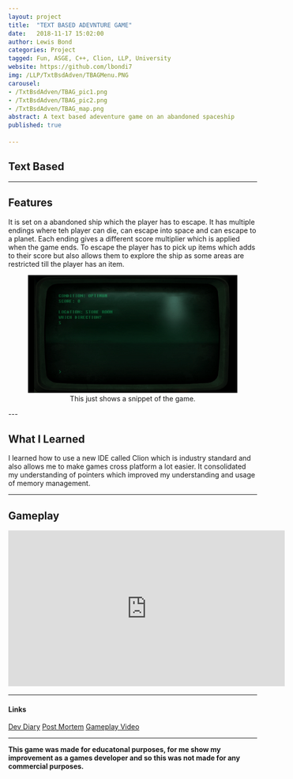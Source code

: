 ```yaml
---
layout: project
title:  "TEXT BASED ADEVNTURE GAME"
date:   2018-11-17 15:02:00
author: Lewis Bond
categories: Project
tagged: Fun, ASGE, C++, Clion, LLP, University
website: https://github.com/lbondi7
img: /LLP/TxtBsdAdven/TBAGMenu.PNG
carousel:
- /TxtBsdAdven/TBAG_pic1.png
- /TxtBsdAdven/TBAG_pic2.png
- /TxtBsdAdven/TBAG_map.png
abstract: A text based adeventure game on an abandoned spaceship
published: true

---
```


## Text Based 

---

## Features

It is set on a abandoned ship which the player has to escape. It has multiple endings where teh player can die, can escape into space and can escape to a planet. Each ending gives a different score multiplier which is applied when the game ends. To escape the player has to pick up items which adds to their score but also allows them to explore the ship as some areas are restricted till the player has an item. 

<center>
<figure>
    <a href="/assets/img/blog/TxBsdAdvenBlog/TBAG.gif"><img src="/assets/img/blog/TxBsdAdvenBlog/TBAG.gif"></a>
    <figcaption>This just shows a snippet of the game.</figcaption>
</figure>
</center>
---

## What I Learned

I learned how to use a new IDE called Clion which is industry standard and also allows me to make games cross platform a lot easier. It consolidated my understanding of pointers which improved my understanding and usage of memory management.

---

## Gameplay

<p style="text-align: center">
<iframe width="560" height="315" src="https://www.youtube.com/embed/l131Fc57Yfs" frameborder="0" allow="accelerometer; autoplay; encrypted-media; gyroscope; picture-in-picture" allowfullscreen></iframe>
</p>

---

#### Links

[Dev Diary](https://lbondi7.github.io/developer%20diary/low%20level%20programming%20dev%20diary/text%20based%20adventure%20dev%20diary/llp-dd-TBAG-1)
[Post Mortem](https://lbondi7.github.io/developer%20diary/low%20level%20programming%20dev%20diary/text%20based%20adventure%20dev%20diary/post%20mortem/llp-dd-TBAG-6)
[Gameplay Video](https://www.youtube.com/watch?v=l131Fc57Yfs)

---

**This game was made for educatonal purposes, for me show my improvement as a games developer and so this was not made for any commercial purposes.** 
